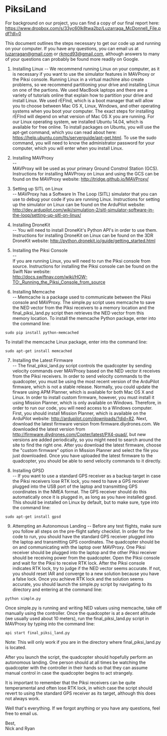 # PiksiLand

For background on our project, you can find a copy of our final report here:  
https://www.dropbox.com/s/33yc60lk8twa2bz/Luzarraga_McDonnell_File.pdf?dl=0  

This document outlines the steps necessary to get our code up and running on your computer. If you have any questions, you can email us at luzarragan@gmail.com or rkmcd93@gmail.com, although answers to many of your questions can probably be found more readily on Google. 


1. Installing Linux 
--
We recommend running Linux on your computer, as it is necessary if you want to use the simulator features in MAVProxy or the Piksi console. Running Linux in a virtual machine also create problems, so we recommend partitioning your drive and installing Linux on one of the partions. We used MacBook laptops and there are a variety of tutorials online that explain how to partition your drive and install Linux. We used rEFInd, which is a boot manager that will allow you to choose between Mac OS X, Linux, Windows, and other operating systems when you boot your computer. The exact steps for installing rEFInd will depend on what version of Mac OS X you are running. For our Linux operating system, we installed Ubuntu 14.04, which is available for free online. To install packages on Ubuntu, you will use the apt-get command, which you can read about here: https://help.ubuntu.com/lts/serverguide/apt-get.html. To use the sudo command, you will need to know the administrator password for your computer, which you will enter when you install Linux.  


2. Installing MAVProxy  
--  
MAVProxy will be used as your primary Ground Constrol Station (GCS). Instructions for installing MAVProxy on Linux and using the GCS can be found on the MAVProxy website: 
http://tridge.github.io/MAVProxy/    


3. Setting up SITL on Linux  
--
MAVProxy has a Software In The Loop (SITL) simulator that you can use to debug your code if you are running Linux. Instructions for setting up the simulator on Linux can be found on the ArduPilot website: http://dev.ardupilot.com/wiki/simulation-2/sitl-simulator-software-in-the-loop/setting-up-sitl-on-linux/  


4. Installing DroneKit  
--
You will need to install DroneKit's Python API's in order to use them. Instructions for installing DroneKit on Linux can be found on the 3DR DroneKit website: http://python.dronekit.io/guide/getting_started.html  


5. Installing the Piksi Console  
--  
If you are running Linux, you will need to run the Piksi console from source. Instructions for installing the Piksi console can be found on the Swift Nav website:  
http://docs.swiftnav.com/wiki/HOW-TO:_Running_the_Piksi_Console_from_source    


6. Installing Memcache   
--
Memcache is a package used to communicate between the Piksi console and MAVProxy. The simple.py script uses memcache to save the NED vector from the Piksi receivers to a memory location and the final_piksi_land.py script then retrieves the NED vector from this memory location. To install the memcache Python package, enter into the command line:

~~~
sudo pip install python-memcached
~~~

To install the memcache Linux package, enter into the command line:

~~~
sudo apt-get install memcached  
~~~


7. Installing the Latest Firmware    
-- 
The final_piksi_land.py script controls the quadcopter by sending velocity commands over MAVProxy based on the NED vector it receives from the Piksi receivers. In order to send velocity commands to the quadcopter, you must be using the most recent version of the ArduPilot firmware, which is not a stable release. Normally, you could update the firware using APM Planner, which is available for both Mac OS X and Linux. In order to install custom firmware, however, you must install it using Mission Planner, which is only available on Windows. Therefore, in order to run our code, you will need access to a Windows computer. First, you should install Mission Planner, which is available on the ArduPilot website: http://ardupilot.com/downloads/?did=82. Next, download the latest firmware version from firmware.diydrones.com. We downloaded the latest version from http://firmware.diydrones.com/Copter/latest/PX4-quad/, but new versions are added periodically, so you might need to search around the site to find the right one. After you download the latest firmware, choose the "custom firmware" option in Mission Planner and select the file you just downloaded. Once you have uploaded the latest firmware to the quadcopter, you should be able to send velocity commands to it directly.  

8. Installing GPSD  
--
If you want to use a standard GPS receiver as a backup target in case the Piksi receivers lose RTK lock, you need to have a GPS receiver plugged into the USB port of the laptop and transmitting GPS coordinates in the NMEA format. The GPS receiver should do this automatically once it is plugged in, as long as you have installed gpsd. This should be installed on Linux by default, but to make sure, type into the command line: 

~~~
sudo apt-get install gpsd
~~~

9. Attempting an Autonomous Landing
--
Before any test flights, make sure you follow all steps on the pre-flight safety checklist. In order for the code to run, you should have the standard GPS receiver plugged into the laptop and transmitting GPS coordinates. The quadcopter should be on and communicating with the laptop over MAVProxy. One Piksi receiver should be plugged into the laptop and the other Piksi receiver should be receiving power from the quadcopter. Open the Piksi console and wait for the Piksi to receive RTK lock. After the Piksi console indicates RTK lock, try to judge if the NED vector seems accurate. If not, you should reset IAR and converge to a new solution because you have a false lock. Once you achieve RTK lock and the solution seems accurate, you should launch the simple.py script by navigating to its directory and entering at the command line:

~~~
python simple.py
~~~

Once simple.py is running and writing NED values using memcache, take off manually using the controller. Once the quadcopter is at a decent altitude (we usually used about 10 meters), run the final_piksi_land.py script in MAVProxy by typing into the command line:

~~~
api start final_piksi_land.py
~~~

Note: This will only work if you are in the directory where final_piksi_land.py is located.  

After you launch the script, the quadcopter should hopefully perform an autonomous landing. One person should at all times be watching the quadcopter with the controller in their hands so that they can assume manual control in case the quadcopter begins to act strangely.  

It is important to remember that the Piksi receivers can be quite temperamental and often lose RTK lock, in which case the script should revert to using the standard GPS receiver as its target, although this does not always work.


Well that's everything. If we forgot anything or you have any questions, feel free to email us.  

Best,  
Nick and Ryan





	
